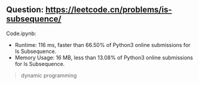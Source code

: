 ## Question: https://leetcode.cn/problems/is-subsequence/

Code.ipynb:
* Runtime: 116 ms, faster than 66.50% of Python3 online submissions for Is Subsequence.
* Memory Usage: 16 MB, less than 13.08% of Python3 online submissions for Is Subsequence.
> dynamic programming
